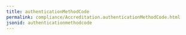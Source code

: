 ```yaml
---
title: authenticationMethodCode
permalink: compliance/Accreditation.authenticationMethodCode.html
jsonid: authenticationmethodcode
---
```

